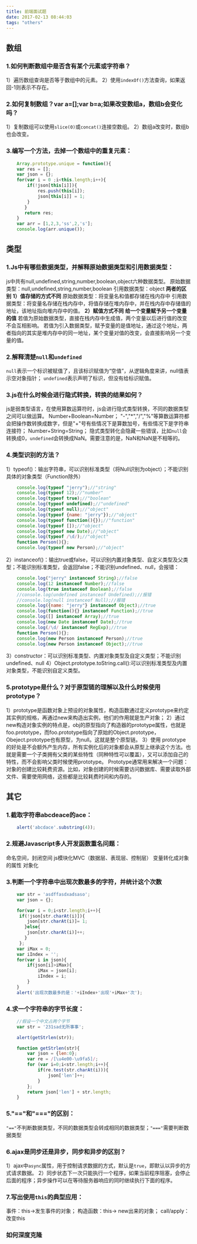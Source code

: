 ```yaml
---
title: 前端面试题
date: 2017-02-13 08:44:03
tags: "others"
---
```

## 数组
### 1.如何判断数组中是否含有某个元素或字符串？
1）遍历数组查询是否等于数组中的元素。
2）使用`indexOf()`方法查询，如果返回-1则表示不存在。
<!--more-->
### 2.如何复制数组？var a=[];var b=a;如果改变数组a，数组b会变化吗？
1）复制数组可以使用`slice(0)`或`concat()`连接空数组。
2）数组a改变时，数组b也会改变。
### 3.编写一个方法，去掉一个数组中的重复元素：
```js
    Array.prototype.unique = function(){
    var res = [];
    var json = {};
    for(var i = 0 ;i<this.length;i++){
        if(!json[this[i]]){
            res.push(this[i]);
            json[this[i]] = 1;
        }
       }
       return res;
    }
    var arr = [1,2,3,'ss',2,'s'];
    console.log(arr.unique());
```
## 类型
### 1.Js中有哪些数据类型，并解释原始数据类型和引用数据类型：
js中共有null,undefined,string,number,boolean,object六种数据类型。
原始数据类型：null,undefined,string,number,boolean
引用数据类型：object
**两者的区别**
**1）值存储的方式不同**
原始数据类型：将变量名和值都存储在栈内存中
引用数据类型：将变量名存储在栈内存中，将值存储在堆内存中，并在栈内存中存储值的地址，该地址指向堆内存中的值。
**2）赋值方式不同**
**给一个变量赋予另一个变量的值**
若值为原始数据类型，直接在栈内存中生成值，两个变量以后进行值的改变不会互相影响。
若值为引入数据类型，赋予变量的是值地址，通过这个地址，两者指向的其实是堆内存中的同一地址，某个变量对值的改变，会直接影响另一个变量的值。
### 2.解释清楚`null`和`undefined`
`null`表示一个标识被赋值了，且该标识赋值为“空值”，从逻辑角度来讲，null值表示空对象指针；
`undefined`表示声明了标识，但没有给标识赋值。
### 3.js在什么时候会进行隐式转换，转换的结果如何？
js是弱类型语言，在使用算数运算符时，js会进行隐式类型转换，不同的数据类型之间可以做运算。
Number+Boolean=Number；
"-","*","/","%"等算数运算符都会把操作数转换成数字，但是"+"号有些情况下是算数加号，有些情况下是字符串连接符；
Number+String=String；
隐式类型转化会隐藏一些错误，比如`null`会转换成0，`undefined`会转换成NaN。需要注意的是，NaN和NaN是不相等的。
### 4.类型识别的方法？
1）typeof()：输出字符串，可以识别标准类型（将Null识别为object）；不能识别具体的对象类型（Function除外）
```js
    console.log(typeof "jerry");//"string"
    console.log(typeof 12);//"number"
    console.log(typeof true);//"boolean"
    console.log(typeof undefined);//"undefined"
    console.log(typeof null);//"object"
    console.log(typeof {name: "jerry"});//"object"
    console.log(typeof function(){});//"function"
    console.log(typeof []);//"object"
    console.log(typeof new Date);//"object"
    console.log(typeof /\d/);//"object"
    function Person(){};
    console.log(typeof new Person);//"object"
```
2）instanceof()：输出true或false，可以识别内置对象类型、自定义类型及父类型；不能识别标准类型，会返回false；不能识别undefined、null，会报错：
```js
    console.log("jerry" instanceof String);//false
    console.log(12 instanceof Number);//false
    console.log(true instanceof Boolean);//false
    //console.log(undefined instanceof Undefined);//报错
    //console.log(null instanceof Null);//报错
    console.log({name: "jerry"} instanceof Object);//true
    console.log(function(){} instanceof Function);//true
    console.log([] instanceof Array);//true
    console.log(new Date instanceof Date);//true
    console.log(/\d/ instanceof RegExp);//true
    function Person(){};
    console.log(new Person instanceof Person);//true
    console.log(new Person instanceof Object);//true
```
3）constructor：可以识别标准类型、内置对象类型及自定义类型；不能识别undefined、null
4）Object.prototype.toString.call():可以识别标准类型及内置对象类型，不能识别自定义类型。
### 5.prototype是什么？对于原型链的理解以及什么时候使用prototype？
1）prototype是函数对象上预设的对象属性，构造函数通过定义prototype来约定其实例的规格，再通过new来构造出实例，他们的作用就是生产对象；
2）通过new构造对象实例的特点是，obj的原型指向了构造器的prototype属性，也就是foo.prototype，而foo.prototype指向了原始的Object.prototype，Obeject.prototype也有原型，为null。这就是整个原型链。
3）使用 prototype的好处是不会额外产生内存，所有实例化后的对象都会从原型上继承这个方法。也就是需要一个子类拥有父类的某些特性（同种特性可以覆盖），又可以添加自己的特性，而不会影响父类时候使用prototype。 Prototype通常用来解决一个问题：对象的创建比较耗费资源。比如，对象创建的时候需要访问数据库、需要读取外部文件、需要使用网络，这些都是比较耗费时间和内存的。
## 其它
### 1.截取字符串abcdeace的ace：
```js
    alert('abcdace'.substring(4));
```
### 2.规避Javascript多人开发函数重名问题：
命名空间，封闭空间
js模块化MVC（数据层、表现层、控制层）
变量转化成对象的属性
对象化
### 3.判断一个字符串中出现次数最多的字符，并统计这个次数
```js
    var str = 'asdffasdxadsaso';
    var json = {};

    for(var i = 0;i<str.length;i++){
     if(!json[str.charAt(i)]){
        json[str.charAt(i)]= 1;
       }else{
        json[str.charAt(i)]++;
       }
     };
    var iMax = 0;
    var iIndex = '';
    for(var i in json){
        if(json[i]>iMax){
            iMax = json[i];
            iIndex = i;
        }
    }
    alert('出现次数最多的是：'+iIndex+'出现'+iMax+'次');
```
### 4.求一个字符串的字节长度：
```js
    //假设一个中文占两个字节
    var str = '231sad无所事事';

    alert(getStrlen(str));

    function getStrlen(str){
        var json = {len:0};
        var re = /[\u4e00-\u9fa5]/;
        for (var i=0;i<str.length;i++){
            if(re.test(str.charAt(i))){
                json['len']++;
            }
        };
        return json['len'] + str.length;
    }
```
### 5."=="和"==="的区别：
`"=="`不判断数据类型，不同的数据类型会转成相同的数据类型；`"==="`需要判断数据类型
### 6.ajax是同步还是异步，同步和异步的区别？
1）ajax中`async`属性，用于控制请求数据的方式，默认是`true`，即默认以异步的方式请求数据。
2）同步状态下一次只能执行一个程序，如果当前程序阻塞，会停止后面的程序；异步操作可以在等待服务器响应的同时继续执行下面的程序。
### 7.写出使用`this`的典型应用：
事件：this->发生事件的对象；
构造函数：this-> new出来的对象；
call/apply：改变this
### 如何深度克隆